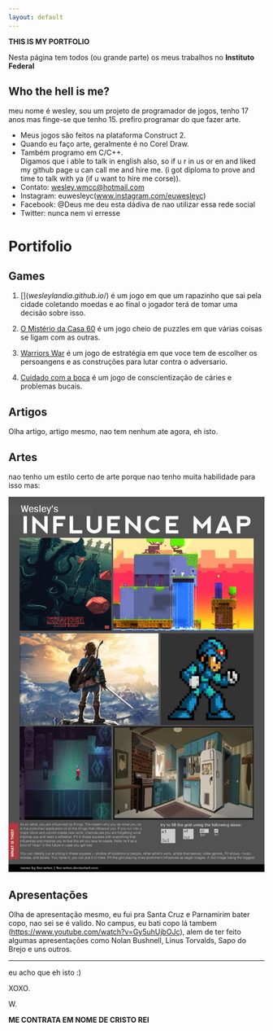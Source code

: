 ```yaml
---
layout: default
---
```


**THIS IS MY PORTFOLIO**

Nesta página tem todos (ou grande parte) os meus trabalhos no **Instituto Federal**

## Who the hell is me?

meu nome é wesley, sou um projeto de programador de jogos, tenho 17 anos mas finge-se que tenho 15. prefiro programar do que fazer arte.  
* Meus jogos são feitos na plataforma Construct 2.
* Quando eu faço arte, geralmente é no Corel Draw. 
* Também programo em C/C++.  
Digamos que i able to talk in english also, so if u r in us or en and liked my github page u can call me and hire me. (i got diploma to prove and time to talk with ya (if u want to hire me corse)).   
* Contato: wesley.wmcc@hotmail.com  
* Instagram: euwesleyc(www.instagram.com/euwesleyc)  
* Facebook: @Deus me deu esta dádiva de nao utilizar essa rede social  
* Twitter: nunca nem vi erresse  

# Portifolio

## Games
1. [$](wesleylandia.github.io/$) é um jogo em que um rapazinho que sai pela cidade coletando moedas e ao final o jogador terá de tomar uma decisão sobre isso.  

2. [O Mistério da Casa 60](wesleylandia.github.io/Oficina2) é um jogo cheio de puzzles em que várias coisas se ligam com as outras.  

3. [Warriors War](https://leonardofelipe.github.io/WarriorsWar/) é um jogo de estratégia em que voce tem de escolher os persoangens e as construções para lutar contra o adversario.  

4. [Cuidado com a boca](wesleylandia.github.io/cuidedasuaboca) é um jogo de conscientização de cáries e problemas bucais.  

## Artigos
Olha artigo, artigo mesmo, nao tem nenhum ate agora, eh isto.  

## Artes
nao tenho um estilo certo de arte porque nao tenho muita habilidade para isso mas:  

![](influence_map_meme_by_fox_orian.jpg)

## Apresentações
Olha de apresentação mesmo, eu fui pra Santa Cruz e Parnamirim bater copo, nao sei se é valido. No campus, eu bati copo lá tambem (https://www.youtube.com/watch?v=Gy5uhUjbOJc), alem de ter feito algumas apresentações como Nolan Bushnell, Linus Torvalds, Sapo do Brejo e uns outros.

* * * 

eu acho que eh isto :)

XOXO.  

W.  

**ME CONTRATA EM NOME DE CRISTO REI**
